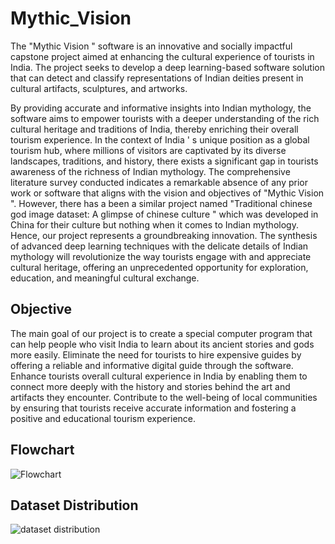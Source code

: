 <h1> Mythic_Vision </h1>

The
"Mythic Vision
"
software is an innovative and
socially impactful capstone project aimed at
enhancing the cultural experience of tourists in
India. The project seeks to develop a deep
learning-based software solution that can detect
and classify representations of Indian deities
present in cultural artifacts, sculptures, and
artworks.

By providing accurate and informative insights into Indian
mythology, the software aims to empower tourists with a
deeper understanding of the rich cultural heritage and
traditions of India, thereby enriching their overall tourism
experience.
In the context of India
'
s unique position as a global tourism hub, where millions of visitors
are captivated by its diverse landscapes, traditions, and history, there exists a significant
gap in tourists awareness of the richness of Indian mythology. The comprehensive
literature survey conducted indicates a remarkable absence of any prior work or software
that aligns with the vision and objectives of "Mythic Vision
". However, there has a been a
similar project named "Traditional chinese god image dataset: A glimpse of chinese
culture
"
which was developed in China for their culture but nothing when it comes to
Indian mythology.
Hence, our project represents a groundbreaking innovation. The synthesis of advanced
deep learning techniques with the delicate details of Indian mythology will revolutionize
the way tourists engage with and appreciate cultural heritage, offering an unprecedented
opportunity for exploration, education, and meaningful cultural exchange.

<h2> Objective </h2>
The main goal of our project is to create a special computer program that can help
people who visit India to learn about its ancient stories and gods more easily.
Eliminate the need for tourists to hire expensive guides by offering a reliable and
informative digital guide through the software.
Enhance tourists overall cultural experience in India by enabling them to connect more
deeply with the history and stories behind the art and artifacts they encounter.
Contribute to the well-being of local communities by ensuring that tourists receive
accurate information and fostering a positive and educational tourism experience.

<h2> Flowchart </h2>

![Flowchart](https://github.com/Adinp1213/Mythic_Vision/assets/127317650/8015ce81-a66d-473c-88d1-1a198323e383)


<h2> Dataset Distribution </h2>

![dataset distribution](https://github.com/Adinp1213/Mythic_Vision/assets/127317650/16724494-be34-4d8d-8d7d-b70a92c0f807)
